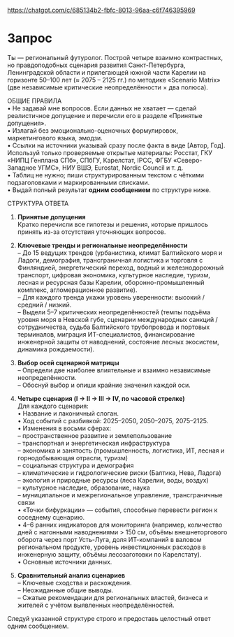 https://chatgpt.com/c/685134b2-fbfc-8013-96aa-c6f746395969

# Запрос
Ты — региональный футуролог. Построй четыре взаимно контрастных, но правдоподобных сценария развития Санкт-Петербурга, Ленинградской области и прилегающей южной части Карелии на горизонте 50–100 лет (≈ 2075 – 2125 гг.) по методике «Scenario Matrix» (две независимые критические неопределённости × два полюса).

ОБЩИЕ ПРАВИЛА  
• Не задавай мне вопросов. Если данных не хватает — сделай реалистичное допущение и перечисли его в разделе «Принятые допущения».  
• Излагай без эмоционально-оценочных формулировок, маркетингового языка, эмодзи.  
• Ссылки на источники указывай сразу после факта в виде [Автор, Год]. Используй только проверяемые открытые материалы: Росстат, ГКУ «НИПЦ Генплана СПб», СПбГУ, Карелстат, IPCC, ФГБУ «Северо-Западное УГМС», НИУ ВШЭ, Eurostat, Nordic Council и т. д.  
• Таблиц не нужно; пиши структурированным текстом с чёткими подзаголовками и маркированными списками.  
• Выдай полный результат **одним сообщением** по структуре ниже.

СТРУКТУРА ОТВЕТА  

1. **Принятые допущения**  
   Кратко перечисли все гипотезы и решения, которые пришлось принять из-за отсутствия уточняющих вопросов.  

2. **Ключевые тренды и региональные неопределённости**  
   – До 15 ведущих трендов (урбанистика, климат Балтийского моря и Ладоги, демография, трансграничная логистика и торговля с Финляндией, энергетический переход, водный и железнодорожный транспорт, цифровая экономика, культурное наследие, туризм, лесная и ресурсная базы Карелии, оборонно-промышленный комплекс, агломерационное развитие).  
   – Для каждого тренда укажи уровень уверенности: высокий / средний / низкий.  
   – Выдели 5–7 критических неопределённостей (темпы подъёма уровня моря в Невской губе, сценарии международных санкций / сотрудничества, судьба Балтийского трубопровода и портовых терминалов, миграция ИТ-специалистов, финансирование инженерной защиты от наводнений, состояние лесных экосистем, динамика рождаемости).  

3. **Выбор осей сценарной матрицы**  
   – Определи две наиболее влиятельные и взаимно независимые неопределённости.  
   – Обоснуй выбор и опиши крайние значения каждой оси.  

4. **Четыре сценария (I → II → III → IV, по часовой стрелке)**  
   Для каждого сценария:  
   • Название и лаконичный слоган.  
   • Ход событий с разбивкой: 2025–2050, 2050–2075, 2075–2125.  
   • Изменения в восьми сферах:  
     – пространственное развитие и землепользование  
     – транспортная и энергетическая инфраструктура  
     – экономика и занятость (промышленность, логистика, ИТ, лесная и горнодобывающая отрасли, туризм)  
     – социальная структура и демография  
     – климатические и гидрологические риски (Балтика, Нева, Ладога)  
     – экология и природные ресурсы (леса Карелии, воды, воздух)  
     – культурное наследие, образование, наука  
     – муниципальное и межрегиональное управление, трансграничные связи  
   • «Точки бифуркации» — события, способные перевести регион к соседнему сценарию.  
   • 4–6 ранних индикаторов для мониторинга (например, количество дней с нагонными наводнениями > 150 см, объёмы внешнеторгового оборота через порт Усть-Луга, доля ИТ-компаний в валовом региональном продукте, уровень инвестиционных расходов в инженерную защиту, объёмы лесозаготовки по Карелстату).  
   • Основные источники данных.  

5. **Сравнительный анализ сценариев**  
   – Ключевые сходства и расхождения.  
   – Неожиданные общие выводы.  
   – Сжатые рекомендации для региональных властей, бизнеса и жителей с учётом выявленных неопределённостей.

Следуй указанной структуре строго и предоставь целостный ответ одним сообщением.

